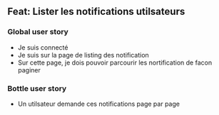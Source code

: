 ## Feat: Lister les notifications utilsateurs

### Global user story

- Je suis connecté
- Je suis sur la page de listing des notification
- Sur cette page, je dois pouvoir parcourir les nortification de facon paginer

### Bottle user story

- Un utilsateur demande ces notifications page par page
